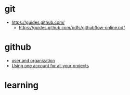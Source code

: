 # git

* https://guides.github.com/
  * https://guides.github.com/pdfs/githubflow-online.pdf

# github

* [user and organization](https://help.github.com/articles/differences-between-user-and-organization-accounts/)
* [Using one account for all your projects](https://github.community/t5/Support-Protips/Using-one-account-for-all-your-projects/ba-p/5509)


# learning

